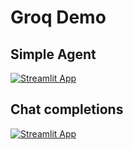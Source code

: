# Groq Demo

## Simple Agent
[![Streamlit App](https://static.streamlit.io/badges/streamlit_badge_black_white.svg)](https://groq-react.streamlit.app/)

## Chat completions
[![Streamlit App](https://static.streamlit.io/badges/streamlit_badge_black_white.svg)](https://groq-goes-brrrr.streamlit.app/)
